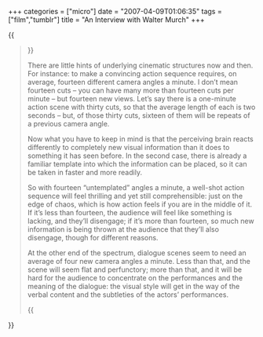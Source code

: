 +++
categories = ["micro"]
date = "2007-04-09T01:06:35"
tags = ["film","tumblr"]
title = "An Interview with Walter Murch"
+++

{{<blockquote cite="The Heliocentric Pantheon: An Interview with Walter Murch" citelink="http://www.bldgblog.com/2007/04/the-heliocentric-pantheon-an-interview-with-walter-murch/">}}
  <p>
    There are little hints of underlying cinematic structures now and then. For instance: to make a convincing action sequence requires, on average, fourteen different camera angles a minute. I don’t mean fourteen cuts – you can have many more than fourteen cuts per minute – but fourteen new views. Let’s say there is a one-minute action scene with thirty cuts, so that the average length of each is two seconds – but, of those thirty cuts, sixteen of them will be repeats of a previous camera angle.
  </p>

  <p>
    Now what you have to keep in mind is that the perceiving brain reacts differently to completely new visual information than it does to something it has seen before. In the second case, there is already a familiar template into which the information can be placed, so it can be taken in faster and more readily.
  </p>

  <p>
    So with fourteen “untemplated” angles a minute, a well-shot action sequence will feel thrilling and yet still comprehensible: just on the edge of chaos, which is how action feels if you are in the middle of it. If it’s less than fourteen, the audience will feel like something is lacking, and they’ll disengage; if it’s more than fourteen, so much new information is being thrown at the audience that they’ll also disengage, though for different reasons.
  </p>

  <p>
    At the other end of the spectrum, dialogue scenes seem to need an average of four new camera angles a minute. Less than that, and the scene will seem flat and perfunctory; more than that, and it will be hard for the audience to concentrate on the performances and the meaning of the dialogue: the visual style will get in the way of the verbal content and the subtleties of the actors’ performances.
  </p>

  <p>
  </p>
{{</blockquote>}}
